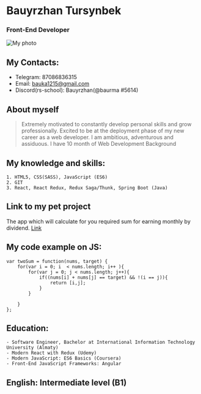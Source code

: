 # **Bauyrzhan Tursynbek**

### Front-End Developer

![My photo]("https://imgur.com/a/lQX431L")

## My Contacts:

- Telegram: 87086836315
- Email: bauka1215@gmail.com
- Discord(rs-school): Bauyrzhan(@baurma #5614)

## About myself

> Extremely motivated to constantly develop personal skills and grow professionally. Excited to be at the deployment phase of my new career as a web developer. I am ambitious, adventurous and assiduous. I have 10 month of Web Development Background

## My knowledge and skills:

    1. HTML5, CSS(SASS), JavaScript (ES6)
    2. GIT
    3. React, React Redux, Redux Saga/Thunk, Spring Boot (Java)

## Link to my pet project

The app which will calculate for you required sum for earning monthly by dividend. [Link](https://github.com/chizi56/dividend-calculator)

## My code example on JS:

```
var twoSum = function(nums, target) {
    for(var i = 0; i  < nums.length; i++ ){
        for(var j = 0; j < nums.length; j++){
            if((nums[i] + nums[j] == target) && !(i == j)){
                return [i,j];
            }
        }

    }
};

```

## Education:

    - Software Engineer, Bachelor at International Information Technology University (Almaty)
    - Modern React with Redux (Udemy)
    - Modern JavaScript: ES6 Basics (Coursera)
    - Front-End JavaScript Frameworks: Angular

## English: Intermediate level (B1)
